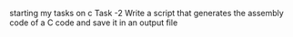 starting my tasks on c
Task -2 Write a script that generates the assembly code of a C code and save it in an output file
